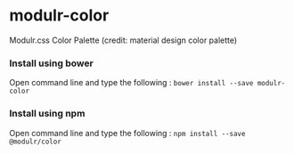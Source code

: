 # modulr-color

Modulr.css Color Palette (credit: material design color palette)

### Install using bower
Open command line and type the following : ``` bower install --save modulr-color ```

### Install using npm
Open command line and type the following : ``` npm install --save @modulr/color ```

